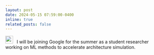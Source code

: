 ```yaml
---
layout: post
date: 2024-05-15 07:59:00-0400
inline: true
related_posts: false
---
```


<img width="24" height="24" src="https://img.icons8.com/color/48/google-logo.png" alt="google-logo"/>  &nbsp; I will be joining Google for the summer as a student researcher working on ML methods to accelerate architecture simulation. 
